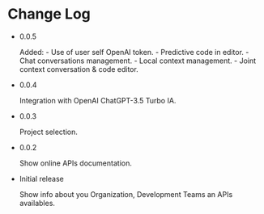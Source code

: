 # Change Log

- 0.0.5

    Added:
        - Use of user self OpenAI token.
        - Predictive code in editor.
        - Chat conversations management.
        - Local context management.
        - Joint context conversation & code editor.

- 0.0.4

    Integration with OpenAI ChatGPT-3.5 Turbo IA.

- 0.0.3

    Project selection.

- 0.0.2

    Show online APIs documentation.

- Initial release

    Show info about you Organization, Development Teams an APIs availables.






    